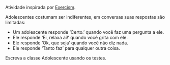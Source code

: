 ﻿Atividade inspirada por [Exercism](https://exercism.io/my/solutions/0d902e7994d94190b915e3b27dfa6704).

Adolescentes costumam ser indiferentes, em conversas suas respostas são limitadas:

-	Um adolescente responde ‘Certo.’ quando você faz uma pergunta a ele.
-	Ele responde ‘Ei, relaxa aí!’ quando você grita com ele.
-	Ele responde ‘Ok, que seja’ quando você não diz nada.
-	Ele responde ‘Tanto faz’ para qualquer outra coisa.

Escreva a classe Adolescente usando os  testes.
